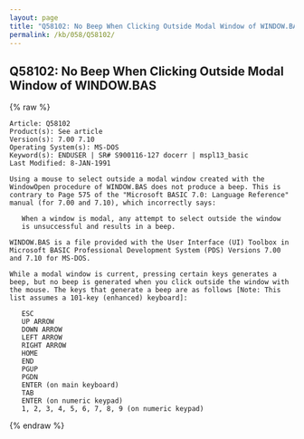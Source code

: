 ```yaml
---
layout: page
title: "Q58102: No Beep When Clicking Outside Modal Window of WINDOW.BAS"
permalink: /kb/058/Q58102/
---
```


## Q58102: No Beep When Clicking Outside Modal Window of WINDOW.BAS

{% raw %}

	Article: Q58102
	Product(s): See article
	Version(s): 7.00 7.10
	Operating System(s): MS-DOS
	Keyword(s): ENDUSER | SR# S900116-127 docerr | mspl13_basic
	Last Modified: 8-JAN-1991
	
	Using a mouse to select outside a modal window created with the
	WindowOpen procedure of WINDOW.BAS does not produce a beep. This is
	contrary to Page 575 of the "Microsoft BASIC 7.0: Language Reference"
	manual (for 7.00 and 7.10), which incorrectly says:
	
	   When a window is modal, any attempt to select outside the window
	   is unsuccessful and results in a beep.
	
	WINDOW.BAS is a file provided with the User Interface (UI) Toolbox in
	Microsoft BASIC Professional Development System (PDS) Versions 7.00
	and 7.10 for MS-DOS.
	
	While a modal window is current, pressing certain keys generates a
	beep, but no beep is generated when you click outside the window with
	the mouse. The keys that generate a beep are as follows [Note: This
	list assumes a 101-key (enhanced) keyboard]:
	
	   ESC
	   UP ARROW
	   DOWN ARROW
	   LEFT ARROW
	   RIGHT ARROW
	   HOME
	   END
	   PGUP
	   PGDN
	   ENTER (on main keyboard)
	   TAB
	   ENTER (on numeric keypad)
	   1, 2, 3, 4, 5, 6, 7, 8, 9 (on numeric keypad)

{% endraw %}
